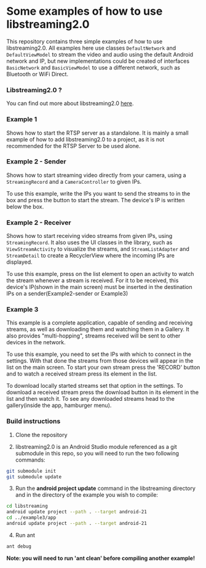 # Some examples of how to use libstreaming2.0

This repository contains three simple examples of how to use libstreaming2.0. All examples here use classes `DefaultNetwork` and `DefaultViewModel` to stream the video and audio using the default Android network and IP, but new implementations could be created of interfaces `BasicNetwork` and `BasicViewModel` to use a different network, such as Bluetooth or WiFi Direct.

### Libstreaming2.0 ?

You can find out more about libstreaming2.0 [here](https://github.com/verdx/libstreaming2.0).

### Example 1

Shows how to start the RTSP server as a standalone. It is mainly a small example of how to add libstreaming2.0 to a project, as it is not recommended for the RTSP Server to be used alone.

### Example 2 - Sender

Shows how to start streaming video directly from your camera, using a `StreamingRecord` and a `CameraController` to given IPs.

To use this example, write the IPs you want to send the streams to in the box and press the button to start the stream. The device's IP is written below the box.

### Example 2 - Receiver

Shows how to start receiving video streams from given IPs, using `StreamingRecord`. It also uses the UI classes in the library, such as `ViewStreamActivity` to visualize the streams, and `StreamListAdapter` and `StreamDetail` to create a RecyclerView where the incoming IPs are displayed.

To use this example, press on the list element to open an activity to watch the stream whenever a stream is received. For it to be received, this device's IP(shown in the main screen) must be inserted in the destination IPs on a sender(Example2-sender or Example3)

### Example 3

This example is a complete application, capable of sending and receiving streams, as well as downloading them and watching them in a Gallery. It also provides "multi-hopping", streams received will be sent to other devices in the network.

To use this example, you need to set the IPs with which to connect in the settings. With that done the streams from those devices will appear in the list on the main screen. To start your own stream press the 'RECORD' button and to watch a received stream press its element in the list. 

To download locally started streams set that option in the settings. To download a received stream press the download button in its element in the list and then watch it. To see any downloaded streams head to the gallery(inside the app, hamburger menu).


### Build instructions

1. Clone the repository

2. libstreaming2.0 is an Android Studio module referenced as a git submodule in this repo, so you will need to run the two following commands:
```sh
git submodule init
git submodule update
```

3. Run the **android project update** command in the libstreaming directory and in the directory of the example you wish to compile:
```sh
cd libstreaming
android update project --path . --target android-21
cd ../example3/app
android update project --path . --target android-21
```

4. Run ant
```sh
ant debug
```

**Note: you will need to run 'ant clean' before compiling another example!**
